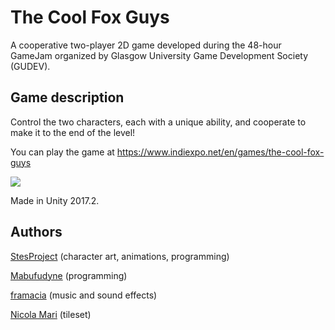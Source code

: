 # The Cool Fox Guys
A cooperative two-player 2D game developed during the 48-hour GameJam organized by Glasgow University Game Development Society (GUDEV).

## Game description
Control the two characters, each with a unique ability, and cooperate to make it to the end of the level!

You can play the game at https://www.indiexpo.net/en/games/the-cool-fox-guys

![](https://i.imgur.com/SKO1zTR.png)

Made in Unity 2017.2.

## Authors
[StesProject](https://github.com/StesProject) (character art, animations, programming)

[Mabufudyne](https://github.com/Mabufudyne) (programming)

[framacia](https://github.com/framacia) (music and sound effects)

[Nicola Mari](https://pulsarnikproductions.wordpress.com/info/) (tileset)



